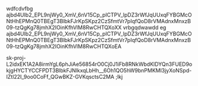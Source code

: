 wdfcdvfbg
ajbd4UIb2_EPL9njWy0_XmV_6nV15Cp_pICTPV_lpDZ3rWfJqUUxqFYBGMcONtHhEPMnQ0TBEgT3BlbkFJrKpSKpz2CzSfmtVr7pIqfQoD8rVMAdnxMnxzB09-tzQgKg78jmhX2IOinKfhVlM8RwCHTQXoXX
vrbgqdwawdd
eg
ajbd4UIb2_EPL9njWy0_XmV_6nV15Cp_pICTPV_lpDZ3rWfJqUUxqFYBGMcONtHhEPMnQ0TBEgT3BlbkFJrKpSKpz2CzSfmtVr7pIqfQoD8rVMAdnxMnxzB09-tzQgKg78jmhX2IOinKfhVlM8RwCHTQXoEA

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
;lkj
